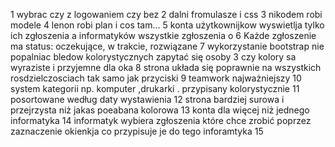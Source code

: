 1 wybrac czy z logowaniem czy bez 
2 dalni fromulasze i css
3 nikodem robi modele 
4 lenon robi plan i cos tam…
5 konta użytkownijkow wyswietlja tylko ich zgłoszenia a informatyków wszystkie zgłoszenia
o	6 Każde zgłoszenie ma status: oczekujące, w trakcie, rozwiązane 
7 wykorzystanie bootstrap nie popalniac bledow kolorystycznych zapytać się osoby 3 czy kolory sa wyraziste i przyjemne dla oka
8 strona układa się poprawnie na wszystkich rosdzielczosciach tak samo jak przyciski
9 teamwork najważniejszy 
10 system kategorii np. komputer ,drukarki . przypisany kolorystycznie
11 posortowane według daty wystawienia
12 strona bardziej surowa i przejrzysta niż jakas poeabana kolorowa
13 konta dla więcej niż jednego informatyka
14 informatyk wybiera zgłoszenia które chce zrobić poprzez zaznaczenie okienkja co przypisuje je do tego inforamtyka
15

